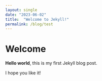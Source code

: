 ```yaml
---
layout: single
date: "2023-06-02"
title:  "Welcome to Jekyll!"
permalink: /blog/test
---
```


# Welcome

**Hello world**, this is my first Jekyll blog post.

I hope you like it!